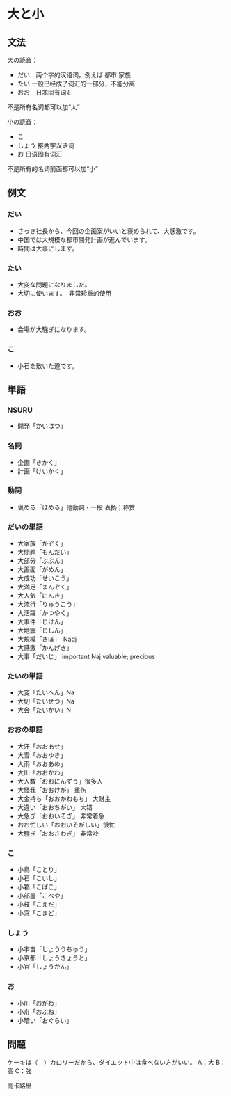 # 大と小

## 文法

大の読音：

- だい　两个字的汉语词，例えば 都市 家族
- たい  一般已经成了词汇的一部分，不能分离
- おお　日本固有词汇

不是所有名词都可以加“大”

小の読音：

- こ 
- しょう 接两字汉语词
- お 日语固有词汇

不是所有的名词前面都可以加“小”

## 例文

### だい

- さっき社長から、今回の企画案がいいと褒められて、大感激です。
- 中国では大規模な都市開発計画が進んでいます。
- 時間は大事にします。

### たい

- 大変な問題になりました。
- 大切に使います。　非常珍重的使用

### おお

- 会場が大騒ぎになります。

### こ

- 小石を敷いた道です。

## 単語

### NSURU

- 開発「かいはつ」

### 名詞

- 企画「きかく」
- 計画「けいかく」

### 動詞

- 褒める「ほめる」他動詞・一段 表扬；称赞

### だいの単語

- 大家族「かぞく」
- 大問題「もんだい」
- 大部分「ぶぶん」
- 大画面「がめん」
- 大成功「せいこう」
- 大満足「まんぞく」
- 大人気「にんき」
- 大流行「りゅうこう」
- 大活躍「かつやく」
- 大事件「じけん」
- 大地震「じしん」
- 大規模「きぼ」　Nadj
- 大感激「かんげき」
- 大事「だいじ」 important Naj valuable; precious

### たいの単語

- 大変「たいへん」Na
- 大切「たいせつ」Na
- 大会「たいかい」N

### おおの単語

- 大汗「おおあせ」
- 大雪「おおゆき」
- 大雨「おおあめ」
- 大川「おおかわ」
- 大人数「おおにんずう」很多人
- 大怪我「おおけが」 重伤
- 大金持ち「おおかねもち」 大财主
- 大違い「おおちがい」 大错
- 大急ぎ「おおいそぎ」 非常着急
- おお忙しい「おおいそがしい」很忙
- 大騒ぎ「おおさわぎ」 非常吵

### こ

- 小鳥「ことり」
- 小石「こいし」
- 小箱「こばこ」
- 小部屋「こべや」
- 小枝「こえだ」
- 小窓「こまど」

### しょう

- 小宇宙「しょううちゅう」
- 小京都「しょうきょうと」
- 小官「しょうかん」

### お

- 小川「おがわ」
- 小舟「おぶね」
- 小暗い「おぐらい」

## 問題

ケーキは（　）カロリーだから、ダイエット中は食べない方がいい。
A：大
B：高
C：強

高卡路里
